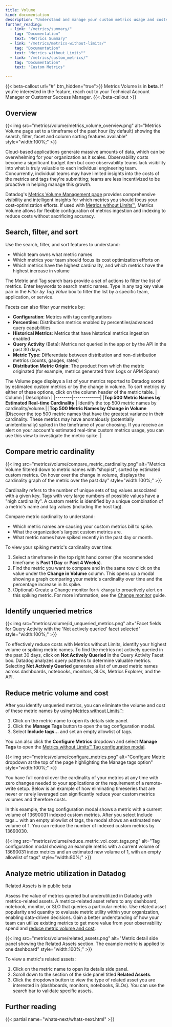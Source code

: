 ```yaml
---
title: Volume
kind: documentation
description: "Understand and manage your custom metrics usage and costs."
further_reading:
  - link: "/metrics/summary/"
    tag: "Documentation"
    text: "Metrics Summary"
  - link: "/metrics/metrics-without-limits/"
    tag: "Documentation"
    text: "Metrics without Limits™"
  - link: "/metrics/custom_metrics/"
    tag: "Documentation"
    text: "Custom Metrics"

---
```



{{< beta-callout url="#" btn_hidden="true">}}
  Metrics Volume is in <strong>beta</strong>. If you're interested in the feature, reach out to your Technical Account Manager or Customer Success Manager.
{{< /beta-callout >}} 

## Overview

{{< img src="metrics/volume/metrics_volume_overview.png" alt="Metrics Volume page set to a timeframe of the past hour (by default) showing the search, filter, facet and column sorting features available" style="width:100%;" >}}

Cloud-based applications generate massive amounts of data, which can be overwhelming for your organization as it scales. Observability costs become a significant budget item but core observability teams lack visibility into what is truly valuable to each individual engineering team. Concurrently, individual teams may have limited insights into the costs of the metrics and tags they're submitting; teams are less incentivized to be proactive in helping manage this growth.

Datadog's [Metrics Volume Management page][1] provides comprehensive visibility and intelligent insights for which metrics you should focus your cost-optimization efforts. If used with [Metrics without Limits™][1], Metrics Volume allows for flexible configuration of metrics ingestion and indexing to reduce costs without sacrificing accuracy. 

## Search, filter, and sort

Use the search, filter, and sort features to understand:
- Which team owns what metric names
- Which metrics your team should focus its cost optimization efforts on
- Which metrics have the highest cardinality, and which metrics have the highest increase in volume

The Metric and Tag search bars provide a set of actions to filter the list of metrics. Enter keywords to search metric names. Type in any tag key value pair in the *Filter by Tag Value* box to filter the list by a specific team, application, or service.

Facets can also filter your metrics by:
- **Configuration**: Metrics with tag configurations
- **Percentiles**: Distribution metrics enabled by percentiles/advanced query capabilities
- **Historical Metrics**: Metrics that have historical metrics ingestion enabled
- **Query Activity** (Beta): Metrics not queried in the app or by the API in the past 30 days
- **Metric Type**: Differentiate between distribution and non-distribution metrics (counts, gauges, rates)
- **Distribution Metric Origin**: The product from which the metric originated (for example, metrics generated from Logs or APM Spans)

The Volume page displays a list of your metrics reported to Datadog sorted by estimated custom metrics or by the change in volume. To sort metrics by either of these options, click on the column header of the metric table.
| Column | Description |
|--------|-------------|
|**Top 500 Metric Names by Estimated Real-time Cardinality** | Identify the top 500 metric names by cardinality/volume.| 
|**Top 500 Metric Names by Change in Volume** |Discover the top 500 metric names that have the greatest variance in their cardinality. These metrics may have anomalously (potentially unintentionally) spiked in the timeframe of your choosing. If you receive an alert on your account's estimated real-time custom metrics usage, you can use this view to investigate the metric spike. |

## Compare metric cardinality

{{< img src="metrics/volume/compare_metric_cardinality.png" alt="Metrics Volume filtered down to metric names with “shopist”, sorted by estimated custom metrics. On hover over the change in volume, displays the cardinality graph of the metric over the past day" style="width:100%;" >}}

Cardinality refers to the number of unique sets of tag values associated with a given key. Tags with very large numbers of possible values have a "high cardinality". A custom metric is identified by a unique combination of a metric's name and tag values (including the host tag). 

Compare metric cardinality to understand:
  - Which metric names are causing your custom metrics bill to spike. 
  - What the organization's largest custom metrics are.
  - What metric names have spiked recently in the past day or month.

To view your spiking metric's cardinality over time:
1. Select a timeframe in the top right hand corner (the recommended timeframe is **Past 1 Day** or **Past 4 Weeks**).
2. Find the metric you want to compare and in the same row click on the value under the **Change in Volume** column. This opens up a modal showing a graph comparing your metric's cardinality over time and the percentage increase in its spike.
3. (Optional) Create a Change monitor for `% change` to proactively alert on this spiking metric. For more information, see the [Change monitor][2] guide.

## Identify unqueried metrics

{{< img src="metrics/volume/id_unqueried_metrics.png" alt="Facet fields for Query Activity with the 'Not actively queried' facet selected" style="width:100%;" >}}

To effectively reduce costs with Metrics without Limits, identify your highest volume or spiking metric names. To find the metrics not actively queried in the past 30 days, click on **Not Actively Queried** in the Query Activity Facet box. Datadog analyzes query patterns to determine valuable metrics. Selecting **Not Actively Queried** generates a list of unused metric names across dashboards, notebooks, monitors, SLOs, Metrics Explorer, and the API.

## Reduce metric volume and cost

After you identify unqueried metrics, you can eliminate the volume and cost of these metric names by using [Metrics without Limits™][3]:

1. Click on the metric name to open its details side panel.
2. Click the **Manage Tags** button to open the tag configuration modal.
3. Select **Include tags…** and set an empty allowlist of tags.

You can also click the **Configure Metrics** dropdown and select **Manage Tags** to open the [Metrics without Limits™ Tag configuration modal][4]. 

{{< img src="metrics/volume/configure_metrics.png" alt="Configure Metric dropdown at the top of the page highlighting the Manage tags option" style="width:100%;" >}}

You have full control over the cardinality of your metrics at any time with zero changes needed to your applications or the requirement of a remote-write setup. Below is an example of how eliminating timeseries that are never or rarely leveraged can significantly reduce your custom metrics volumes and therefore costs.

In this example, the tag configuration modal shows a metric with a current volume of 13690031 indexed custom metrics. After you select Include tags… with an empty allowlist of tags, the modal shows an estimated new volume of 1. You can reduce the number of indexed custom metrics by 13690030.

{{< img src="metrics/volume/reduce_metric_vol_cost_tags.png" alt="Tag configuration modal showing an example metric with a current volume of 13690031 index metrics and an estimated new volume of 1, with an empty allowlist of tags" style="width:80%;" >}}


## Analyze metric utilization in Datadog

<div class="alert alert-info">Related Assets is in public beta</div>

Assess the value of metrics queried but underutilized in Datadog with metrics-related assets. A metrics-related asset refers to any dashboard, notebook, monitor, or SLO that queries a particular metric. Use related asset popularity and quantity to evaluate metric utility within your organization, enabling data-driven decisions. Gain a better understanding of how your team can utilize existing metrics to get more value from your observability spend and [reduce metric volume and cost](#reduce-metric-volume-and-cost).

{{< img src="metrics/volume/related_assets.png" alt="Metric detail side panel showing the Related Assets section. The example metric is applied to one dashboard" style="width:100%;" >}}

To view a metric's related assets:
1. Click on the metric name to open its details side panel.
2. Scroll down to the section of the side panel titled **Related Assets**.
3. Click the dropdown button to view the type of related asset you are interested in (dashboards, monitors, notebooks, SLOs). You can use the search bar to validate specific assets.


## Further reading

{{< partial name="whats-next/whats-next.html" >}}

[1]: https://app.datadoghq.com/metric/volume
[2]: /monitors/guide/change-alert/
[3]: /metrics/metrics-without-limits
[4]: https://app.datadoghq.com/metric/volume?bulk_manage_tags=true&facet.query_activity=-queried&sort=volume_total
